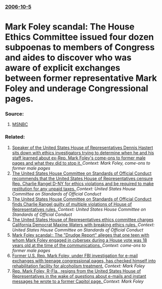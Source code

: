 ### [2006-10-5](/news/2006/10/5/index.md)

#  Mark Foley scandal: The House Ethics Committee issued four dozen subpoenas to members of Congress and aides to discover who was aware of explicit exchanges between former representative Mark Foley and underage Congressional pages. 




### Source:

1. [MSNBC](http://msnbc.msn.com/id/15145785/)

### Related:

1. [ Speaker of the United States House of Representatives Dennis Hastert sits down with ethics investigators trying to determine when he and his staff learned about ex-Rep. Mark Foley's come-ons to former male pages and what they did to stop it. ](/news/2006/10/24/speaker-of-the-united-states-house-of-representatives-dennis-hastert-sits-down-with-ethics-investigators-trying-to-determine-when-he-and-hi.md) _Context: Mark Foley, come-ons to former male pages_
2. [The United States House Committee on Standards of Official Conduct recommends that the United States House of Representatives censure Rep. Charlie Rangel D-NY for ethics violations and be required to make restitution for any unpaid taxes. ](/news/2010/11/18/the-united-states-house-committee-on-standards-of-official-conduct-recommends-that-the-united-states-house-of-representatives-censure-rep-c.md) _Context: United States House Committee on Standards of Official Conduct_
3. [The United States House Committee on Standards of Official Conduct finds Charlie Rangel guilty of multiple violations of House of Representatives rules. ](/news/2010/11/16/the-united-states-house-committee-on-standards-of-official-conduct-finds-charlie-rangel-guilty-of-multiple-violations-of-house-of-representa.md) _Context: United States House Committee on Standards of Official Conduct_
4. [The United States House of Representatives ethics committee charges California Democrat Maxine Waters with breaking ethics rules. ](/news/2010/08/2/the-united-states-house-of-representatives-ethics-committee-charges-california-democrat-maxine-waters-with-breaking-ethics-rules.md) _Context: United States House Committee on Standards of Official Conduct_
5. [ Mark Foley scandal:: The "Drudge Report" alleges that one teen with whom Mark Foley engaged in cybersex during a House vote was 18 years old at the time of the communications. ](/news/2006/10/4/mark-foley-scandal-the-drudge-report-alleges-that-one-teen-with-whom-mark-foley-engaged-in-cybersex-during-a-house-vote-was-18-years-ol.md) _Context: come-ons to former male pages_
6. [ Former U.S. Rep. Mark Foley, under FBI investigation for e-mail exchanges with teenage congressional pages, has checked himself into rehabilitation facility for alcoholism treatment.](/news/2006/10/2/former-u-s-rep-mark-foley-under-fbi-investigation-for-e-mail-exchanges-with-teenage-congressional-pages-has-checked-himself-into-rehabi.md) _Context: Mark Foley_
7. [ Rep. Mark Foley, R-Fla., resigns from the United States House of Representatives in the wake of questions about e-mails and instant messages he wrote to a former Capitol page. ](/news/2006/09/29/rep-mark-foley-r-fla-resigns-from-the-united-states-house-of-representatives-in-the-wake-of-questions-about-e-mails-and-instant-message.md) _Context: Mark Foley_
